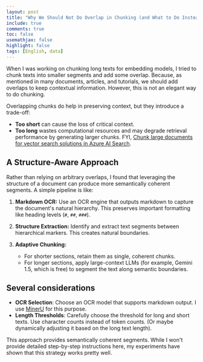 ```yaml
---
layout: post
title: "Why We Should Not Do Overlap in Chunking (and What to Do Instead)"
include: true
comments: true
toc: false
usemathjax: false
highlight: false
tags: [English, data]
---
```

When I was working on chunking long texts for embedding models, I tried to chunk texts into smaller segments and add some overlap. Because, as mentioned in many documents, articles, and tutorials, we should add overlaps to keep contextual information. However, this is not an elegant way to do chunking.

Overlapping chunks do help in preserving context, but they introduce a trade-off:
- **Too short** can cause the loss of critical context.
- **Too long** wastes computational resources and may degrade retrieval performance by generating larger chunks. FYI, [Chunk large documents for vector search solutions in Azure AI Search](https://learn.microsoft.com/en-us/azure/search/vector-search-how-to-chunk-documents).

## A Structure-Aware Approach

Rather than relying on arbitrary overlaps, I found that leveraging the structure of a document can produce more semantically coherent segments. A simple pipeline is like:

1. **Markdown OCR:** Use an OCR engine that outputs markdown to capture the document's natural hierarchy. This preserves important formatting like heading levels (`#`, `##`, `###`).

2. **Structure Extraction:** Identify and extract text segments between hierarchical markers. This creates natural boundaries.

3. **Adaptive Chunking:**
   - For shorter sections, retain them as single, coherent chunks.
   - For longer sections, apply large-context LLMs (for example, Gemini 1.5, which is free) to segment the text along semantic boundaries.

## Several considerations

- **OCR Selection**: Choose an OCR model that supports markdown output. I use [MinerU](https://github.com/opendatalab/MinerU) for this purpose.
- **Length Thresholds**: Carefully choose the threshold for long and short texts. Use character counts instead of token counts. (Or maybe dynamically adjusting it based on the long text length).



This approach provides semantically coherent segments. While I won't provide detailed step-by-step instructions here, my experiments have shown that this strategy works pretty well.